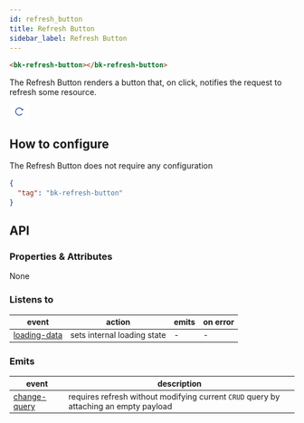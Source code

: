 ```yaml
---
id: refresh_button
title: Refresh Button
sidebar_label: Refresh Button
---
```




<!--
WARNING:
This file is automatically generated. Please edit the 'README' file of the corresponding component and run `yarn copy:docs`
-->


[loading-data]: /microfrontend-composer/back-kit/70_events.md#loading-data
[change-query]: /microfrontend-composer/back-kit/70_events.md#change-query



```html
<bk-refresh-button></bk-refresh-button>
```

The Refresh Button renders a button that, on click, notifies the request to refresh some resource.

![refresh-button](img/bk-refresh-button.png)

## How to configure

The Refresh Button does not require any configuration

```json
{
  "tag": "bk-refresh-button"
}
```

## API

### Properties & Attributes

None

### Listens to


| event | action | emits | on error |
|-------|--------|-------|----------|
|[loading-data][loading-data]|sets internal loading state| - | - |

### Emits

| event | description |
|-------|-------------|
|[change-query][change-query]|requires refresh without modifying current `CRUD` query by attaching an empty payload|
